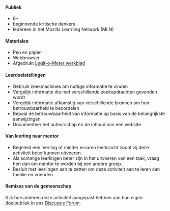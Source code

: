 #### Publiek

* 8+
* beginnende kritische denkers
* Iedereen in het Mozilla Learning Network (MLN)

#### Materialen

* Pen en papier
* Webbrowser
* Afgedrukt [Legit-o-Meter werkblad](https://docs.google.com/a/zythepsary.com/file/d/0B1vyNnSVEMIDbDVLX1E4ZXRmclE/edit)

#### Leerdoelstellingen

* Gebruik zoekmachines om nuttige informatie te vinden
* Vergelijk informatie die met verschillende zoekopdrachten gevonden wordt
* Vergelijk informatie afkomstig van verschillende bronnen om hun betrouwbaarheid te beoordelen
* Bepaal de betrouwbaarheid van informatie op basis van de belangrijkste aanwijzingen
* Documenteer het auteurschap en de inhoud van een website

#### Van leerling naar mentor

* Begeleid een leerling of minder ervaren leerkracht zodat zij deze activiteit beter kunnen uitvoeren.
* Als sommige leerlingen beter zijn in het uitvoeren van een taak, vraag hen dan om mentor te worden bij een andere groep.
* Besluit met leerlingen aan te zetten om deze activiteit aan te leren aan familie en vrienden.

#### Remixes van de gemeenschap

Kijk hoe anderen deze activiteit aangepast hebben aan hun eigen doelpubliek in ons [Discussie Forum](http://discourse.webmaker.org/t/testing-1-reading-for-the-web/1149/22).
